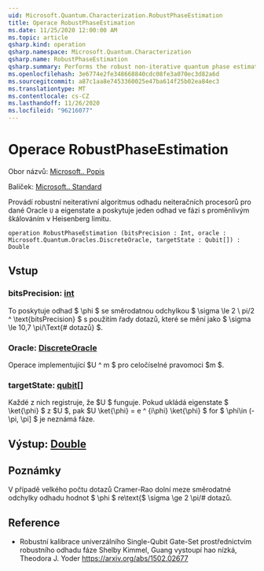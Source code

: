 ```yaml
---
uid: Microsoft.Quantum.Characterization.RobustPhaseEstimation
title: Operace RobustPhaseEstimation
ms.date: 11/25/2020 12:00:00 AM
ms.topic: article
qsharp.kind: operation
qsharp.namespace: Microsoft.Quantum.Characterization
qsharp.name: RobustPhaseEstimation
qsharp.summary: Performs the robust non-iterative quantum phase estimation algorithm for a given oracle `U` and eigenstate, and provides a single real-valued estimate of the phase with variance scaling at the Heisenberg limit.
ms.openlocfilehash: 3e6774e2fe348668840cdc08fe3a070ec3d82a6d
ms.sourcegitcommit: a87c1aa8e7453360025e47ba614f25b02ea84ec3
ms.translationtype: MT
ms.contentlocale: cs-CZ
ms.lasthandoff: 11/26/2020
ms.locfileid: "96216077"
---
```

# <a name="robustphaseestimation-operation"></a>Operace RobustPhaseEstimation

Obor názvů: [Microsoft.. Popis](xref:Microsoft.Quantum.Characterization)

Balíček: [Microsoft.. Standard](https://nuget.org/packages/Microsoft.Quantum.Standard)


Provádí robustní neiterativní algoritmus odhadu neiteračních procesorů pro dané Oracle `U` a eigenstate a poskytuje jeden odhad ve fázi s proměnlivým škálováním v Heisenberg limitu.

```qsharp
operation RobustPhaseEstimation (bitsPrecision : Int, oracle : Microsoft.Quantum.Oracles.DiscreteOracle, targetState : Qubit[]) : Double
```


## <a name="input"></a>Vstup

### <a name="bitsprecision--int"></a>bitsPrecision: [int](xref:microsoft.quantum.lang-ref.int)

To poskytuje odhad $ \phi $ se směrodatnou odchylkou $ \sigma \le 2 \ pi/2 ^ \text{bitsPrecision} $ s použitím řady dotazů, které se mění jako $ \sigma \le 10,7 \pi/\Text{# dotazů} $.


### <a name="oracle--discreteoracle"></a>Oracle: [DiscreteOracle](xref:Microsoft.Quantum.Oracles.DiscreteOracle)

Operace implementující $U ^ m $ pro celočíselné pravomoci $m $.


### <a name="targetstate--qubit"></a>targetState: [qubit](xref:microsoft.quantum.lang-ref.qubit)[]

Každé z nich registruje, že $U $ funguje. Pokud ukládá eigenstate $ \ket{\phi} $ z $U $, pak $U \ket{\phi} = e ^ {i\phi} \ket{\phi} $ for $ \phi\in (-\pi, \pi] $ je neznámá fáze.



## <a name="output--double"></a>Výstup: [Double](xref:microsoft.quantum.lang-ref.double)



## <a name="remarks"></a>Poznámky

V případě velkého počtu dotazů Cramer-Rao dolní meze směrodatné odchylky odhadu hodnot $ \phi $ re\text{$ \sigma \ge 2 \pi/# dotazů.

## <a name="references"></a>Reference

- Robustní kalibrace univerzálního Single-Qubit Gate-Set prostřednictvím robustního odhadu fáze Shelby Kimmel, Guang vystoupí hao nízká, Theodora J. Yoder https://arxiv.org/abs/1502.02677